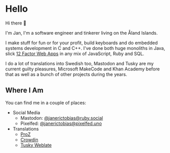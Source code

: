 # Hello

Hi there 👋

I'm Jan, I'm a software engineer and tinkerer living on the Åland Islands.

I make stuff for fun or for your profit, build keyboards and do embedded
systems development in C and C++. I've done both huge monoliths in Java, slick
[12 Factor Web Apps](https://12factor.net/) in any mix of JavaScript, Ruby and
SQL.

I do a lot of translations into Swedish too, Mastodon and Tusky are my current
guilty pleasures, Microsoft MakeCode and Khan Academy before that as well as a
bunch of other projects during the years.

## Where I Am

You can find me in a couple of places:

- Social Media
  - Mastodon: <a rel="me" href="https://ruby.social/@janerictobias">@janerictobias@ruby.social</a>
  - Pixelfed: <a rel="me" href="https://pixelfed.uno/@janerictobias">@janerictobias@pixelfed.uno</a>
- Translations
  - [ProZ](https://www.proz.com/translator/2040203)
  - [Crowdin](https://crowdin.com/profile/janlindblom)
  - [Tusky Weblate](https://weblate.tusky.app/user/janlindblom/)

